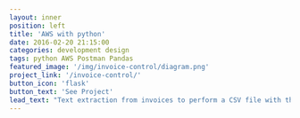 ```yaml
---
layout: inner
position: left
title: 'AWS with python'
date: 2016-02-20 21:15:00
categories: development design
tags: python AWS Postman Pandas
featured_image: '/img/invoice-control/diagram.png'
project_link: '/invoice-control/'
button_icon: 'flask'
button_text: 'See Project'
lead_text: "Text extraction from invoices to perform a CSV file with the relevant extracted data"
---
```

